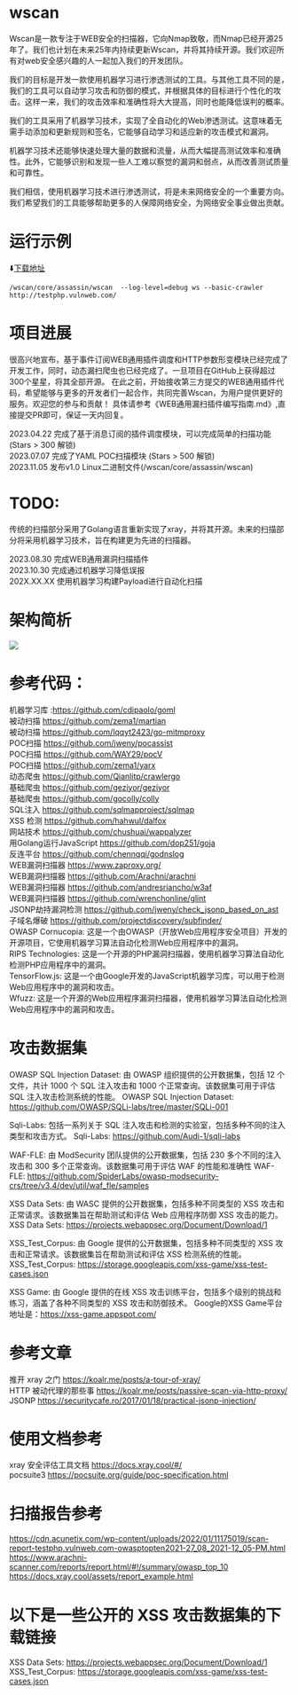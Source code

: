 # wscan
Wscan是一款专注于WEB安全的扫描器，它向Nmap致敬，而Nmap已经开源25年了。我们也计划在未来25年内持续更新Wscan，并将其持续开源。我们欢迎所有对web安全感兴趣的人一起加入我们的开发团队。

我们的目标是开发一款使用机器学习进行渗透测试的工具。与其他工具不同的是，我们的工具可以自动学习攻击和防御的模式，并根据具体的目标进行个性化的攻击。这样一来，我们的攻击效率和准确性将大大提高，同时也能降低误判的概率。

我们的工具采用了机器学习技术，实现了全自动化的Web渗透测试。这意味着无需手动添加和更新规则和签名，它能够自动学习和适应新的攻击模式和漏洞。

机器学习技术还能够快速处理大量的数据和流量，从而大幅提高测试效率和准确性。此外，它能够识别和发现一些人工难以察觉的漏洞和弱点，从而改善测试质量和可靠性。

我们相信，使用机器学习技术进行渗透测试，将是未来网络安全的一个重要方向。我们希望我们的工具能够帮助更多的人保障网络安全，为网络安全事业做出贡献。


# 运行示例 

⬇️[下载地址](https://github.com/chushuai/wscan/releases)
```
/wscan/core/assassin/wscan  --log-level=debug ws --basic-crawler http://testphp.vulnweb.com/
```
# 项目进展
很高兴地宣布，基于事件订阅WEB通用插件调度和HTTP参数形变模块已经完成了开发工作，同时，动态漏扫爬虫也已经完成了。一旦项目在GitHub上获得超过300个星星，将其全部开源。 
在此之前，开始接收第三方提交的WEB通用插件代码，希望能够与更多的开发者们一起合作，共同完善Wscan，为用户提供更好的服务。欢迎您的参与和贡献！
具体请参考《WEB通用漏扫插件编写指南.md》,直接提交PR即可，保证一天内回复。

2023.04.22 完成了基于消息订阅的插件调度模块，可以完成简单的扫描功能 (Stars > 300 解锁)  
2023.07.07 完成了YAML POC扫描模块 (Stars > 500 解锁)  
2023.11.05 发布v1.0 Linux二进制文件(/wscan/core/assassin/wscan)

# TODO:
传统的扫描部分采用了Golang语言重新实现了xray，并将其开源。未来的扫描部分将采用机器学习技术，旨在构建更为先进的扫描器。   

2023.08.30 完成WEB通用漏洞扫描插件  
2023.10.30 完成通过机器学习降低误报  
202X.XX.XX 使用机器学习构建Payload进行自动化扫描  
# 架构简析
![](doc/img/Wscan.png)

# 参考代码：
机器学习库 :https://github.com/cdipaolo/goml  
被动扫描 https://github.com/zema1/martian  
被动扫描 https://github.com/lqqyt2423/go-mitmproxy  
POC扫描  https://github.com/jweny/pocassist   
POC扫描  https://github.com/WAY29/pocV   
POC扫描  https://github.com/zema1/yarx  
动态爬虫 https://github.com/Qianlitp/crawlergo  
基础爬虫 https://github.com/geziyor/geziyor   
基础爬虫 https://github.com/gocolly/colly  
SQL注入 https://github.com/sqlmapproject/sqlmap  
XSS 检测 https://github.com/hahwul/dalfox  
网站技术  https://github.com/chushuai/wappalyzer   
用Golang运行JavaScript https://github.com/dop251/goja  
反连平台 https://github.com/chennqqi/godnslog  
WEB漏洞扫描器 https://www.zaproxy.org/    
WEB漏洞扫描器 https://github.com/Arachni/arachni   
WEB漏洞扫描器 https://github.com/andresriancho/w3af  
WEB漏洞扫描器 https://github.com/wrenchonline/glint  
JSONP劫持漏洞检测 https://github.com/jweny/check_jsonp_based_on_ast  
子域名爆破 https://github.com/projectdiscovery/subfinder/  
OWASP Cornucopia: 这是一个由OWASP（开放Web应用程序安全项目）开发的开源项目，它使用机器学习算法自动化检测Web应用程序中的漏洞。  
RIPS Technologies: 这是一个开源的PHP漏洞扫描器，使用机器学习算法自动化检测PHP应用程序中的漏洞。  
TensorFlow.js: 这是一个由Google开发的JavaScript机器学习库，可以用于检测Web应用程序中的漏洞和攻击。  
Wfuzz: 这是一个开源的Web应用程序漏洞扫描器，使用机器学习算法自动化检测Web应用程序中的漏洞和攻击。
# 攻击数据集

OWASP SQL Injection Dataset: 由 OWASP 组织提供的公开数据集，包括 12 个文件，共计 1000 个 SQL 注入攻击和 1000 个正常查询。该数据集可用于评估 SQL 注入攻击检测系统的性能。
OWASP SQL Injection Dataset: https://github.com/OWASP/SQLi-labs/tree/master/SQLi-001

Sqli-Labs: 包括一系列关于 SQL 注入攻击和检测的实验室，包括多种不同的注入类型和攻击方式。
Sqli-Labs: https://github.com/Audi-1/sqli-labs

WAF-FLE: 由 ModSecurity 团队提供的公开数据集，包括 230 多个不同的注入攻击和 300 多个正常查询。该数据集可用于评估 WAF 的性能和准确性
WAF-FLE: https://github.com/SpiderLabs/owasp-modsecurity-crs/tree/v3.4/dev/util/waf_fle/samples

XSS Data Sets: 由 WASC 提供的公开数据集，包括多种不同类型的 XSS 攻击和正常请求。该数据集旨在帮助测试和评估 Web 应用程序防御 XSS 攻击的能力。
XSS Data Sets: https://projects.webappsec.org/Document/Download/1

XSS_Test_Corpus: 由 Google 提供的公开数据集，包括多种不同类型的 XSS 攻击和正常请求。该数据集旨在帮助测试和评估 XSS 检测系统的性能。
XSS_Test_Corpus: https://storage.googleapis.com/xss-game/xss-test-cases.json

XSS Game: 由 Google 提供的在线 XSS 攻击训练平台，包括多个级别的挑战和练习，涵盖了各种不同类型的 XSS 攻击和防御技术。
Google的XSS Game平台地址是：https://xss-game.appspot.com/

# 参考文章
推开 xray 之门 https://koalr.me/posts/a-tour-of-xray/  
HTTP 被动代理的那些事 https://koalr.me/posts/passive-scan-via-http-proxy/  
JSONP https://securitycafe.ro/2017/01/18/practical-jsonp-injection/

# 使用文档参考
xray 安全评估工具文档  https://docs.xray.cool/#/  
pocsuite3  https://pocsuite.org/guide/poc-specification.html

# 扫描报告参考
https://cdn.acunetix.com/wp-content/uploads/2022/01/11175019/scan-report-testphp.vulnweb.com-owasptopten2021-27_08_2021-12_05-PM.html  
https://www.arachni-scanner.com/reports/report.html/#!/summary/owasp_top_10  
https://docs.xray.cool/assets/report_example.html 

# 以下是一些公开的 XSS 攻击数据集的下载链接
XSS Data Sets: https://projects.webappsec.org/Document/Download/1
XSS_Test_Corpus: https://storage.googleapis.com/xss-game/xss-test-cases.json
